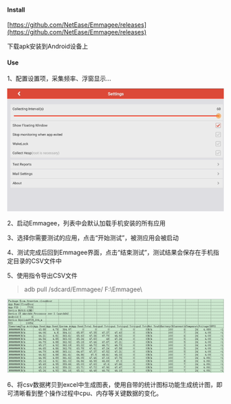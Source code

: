 #### Install

[https://github.com/NetEase/Emmagee/releases](https://github.com/NetEase/Emmagee/releases)

下载apk安装到Android设备上

#### Use

1、配置设置项，采集频率、浮窗显示...

![](/assets/Emmagee/emmagee_setting.png)

2、启动Emmagee，列表中会默认加载手机安装的所有应用

3、选择你需要测试的应用，点击“开始测试”，被测应用会被启动

4、测试完成后回到Emmagee界面，点击“结束测试”，测试结果会保存在手机指定目录的CSV文件中

5、使用指令导出CSV文件

> adb pull /sdcard/Emmagee/ F:\Emmagee\

![](/assets/Emmagee/emmagee_result.png)

6、将csv数据拷贝到excel中生成图表，使用自带的统计图标功能生成统计图，即可清晰看到整个操作过程中cpu、内存等关键数据的变化。

